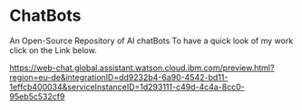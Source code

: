 # ChatBots
An Open-Source Repository of AI chatBots
To have a quick look of my work click on the Link below.

https://web-chat.global.assistant.watson.cloud.ibm.com/preview.html?region=eu-de&integrationID=dd9232b4-6a90-4542-bd11-1effcb400034&serviceInstanceID=1d293111-c49d-4c4a-8cc0-95eb5c532cf9
